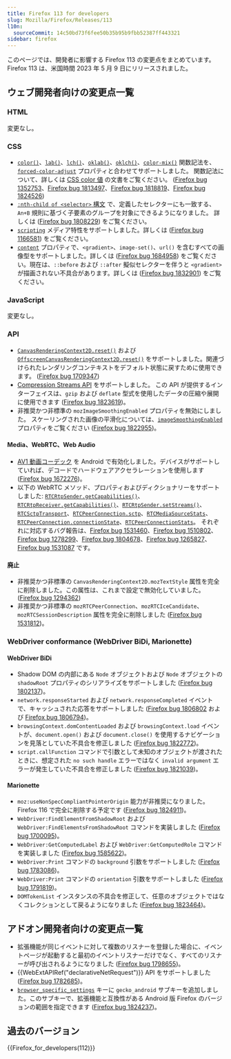 ```yaml
---
title: Firefox 113 for developers
slug: Mozilla/Firefox/Releases/113
l10n:
  sourceCommit: 14c50bd73f6fee50b35b95b9fbb52387ff443321
sidebar: firefox
---
```


このページでは、開発者に影響する Firefox 113 の変更点をまとめています。Firefox 113 は、米国時間 2023 年 5 月 9 日にリリースされました。

## ウェブ開発者向けの変更点一覧

### HTML

変更なし。

### CSS

- [`color()`](/ja/docs/Web/CSS/color_value/color)、[`lab()`](/ja/docs/Web/CSS/color_value/lab)、[`lch()`](/ja/docs/Web/CSS/color_value/lch)、[`oklab()`](/ja/docs/Web/CSS/color_value/oklab)、[`oklch()`](/ja/docs/Web/CSS/color_value/oklch)、[`color-mix()`](/ja/docs/Web/CSS/color_value/color-mix) 関数記法を、[`forced-color-adjust`](/ja/docs/Web/CSS/forced-color-adjust) プロパティと合わせてサポートしました。
  関数記法について、詳しくは [CSS color 値](/ja/docs/Web/CSS/color_value) の文書をご覧ください。
  ([Firefox bug 1352753](https://bugzil.la/1352753)、[Firefox bug 1813497](https://bugzil.la/1813497)、[Firefox bug 1818819](https://bugzil.la/1818819)、[Firefox bug 1824526](https://bugzil.la/1824526))
- [`:nth-child of <selector>` 構文](/ja/docs/Web/CSS/:nth-child#the_of_selector_syntax) で、定義したセレクターにも一致する、`An+B` 規則に基づく子要素のグループを対象にできるようになりました。
  詳しくは ([Firefox bug 1808229](https://bugzil.la/1808229)) をご覧ください。
- [`scripting`](/ja/docs/Web/CSS/@media/scripting) メディア特性をサポートしました。詳しくは ([Firefox bug 1166581](https://bugzil.la/1166581)) をご覧ください。
- [`content`](/ja/docs/Web/CSS/content) プロパティで、`<gradient>`、`image-set()`、`url()` を含むすべての画像型をサポートしました。詳しくは ([Firefox bug 1684958](https://bugzil.la/1684958)) をご覧ください。現在は、`::before` および `::after` 擬似セレクターを伴うと `<gradient>` が描画されない不具合があります。詳しくは ([Firefox bug 1832901](https://bugzil.la/1832901)) をご覧ください。

### JavaScript

変更なし。

### API

- [`CanvasRenderingContext2D.reset()`](/ja/docs/Web/API/CanvasRenderingContext2D/reset) および [`OffscreenCanvasRenderingContext2D.reset()`](/ja/docs/Web/API/OffscreenCanvasRenderingContext2D#canvasrenderingcontext2d.reset) をサポートしました。関連づけられたレンダリングコンテキストをデフォルト状態に戻すために使用できます。
  ([Firefox bug 1709347](https://bugzil.la/1709347))
- [Compression Streams API](/ja/docs/Web/API/Compression_Streams_API) をサポートしました。
  この API が提供するインターフェイスは、`gzip` および `deflate` 型式を使用したデータの圧縮や展開に使用できます ([Firefox bug 1823619](https://bugzil.la/1823619))。
- 非推奨かつ非標準の `mozImageSmoothingEnabled` プロパティを無効にしました。
  スケーリングされた画像の平滑化については、[`imageSmoothingEnabled`](/ja/docs/Web/API/CanvasRenderingContext2D/imageSmoothingEnabled) プロパティをご覧ください ([Firefox bug 1822955](https://bugzil.la/1822955))。

#### Media、WebRTC、Web Audio

- [AV1 動画コーデック](/ja/docs/Web/Media/Guides/Formats/Video_codecs#av1) を Android で有効化しました。デバイスがサポートしていれば、デコードでハードウェアアクセラレーションを使用します ([Firefox bug 1672276](https://bugzil.la/1672276))。
- 以下の WebRTC メソッド、プロパティおよびディクショナリーをサポートしました: [`RTCRtpSender.getCapabilities()`](/ja/docs/Web/API/RTCRtpSender/getCapabilities_static)、[`RTCRtpReceiver.getCapabilities()`](/ja/docs/Web/API/RTCRtpReceiver/getCapabilities_static)、[`RTCRtpSender.setStreams()`](/ja/docs/Web/API/RTCRtpSender/setStreams)、[`RTCSctpTransport`](/ja/docs/Web/API/RTCSctpTransport)、[`RTCPeerConnection.sctp`](/ja/docs/Web/API/RTCPeerConnection/sctp)、[`RTCMediaSourceStats`](/ja/docs/Web/API/RTCMediaSourceStats)、[`RTCPeerConnection.connectionState`](/ja/docs/Web/API/RTCPeerConnection/connectionState)、[`RTCPeerConnectionStats`](/ja/docs/Web/API/RTCPeerConnectionStats)。
  それぞれに対応するバグ報告は、[Firefox bug 1531460](https://bugzil.la/1531460)、[Firefox bug 1510802](https://bugzil.la/1510802)、[Firefox bug 1278299](https://bugzil.la/1278299)、[Firefox bug 1804678](https://bugzil.la/1804678)、[Firefox bug 1265827](https://bugzil.la/1265827)、[Firefox bug 1531087](https://bugzil.la/1531087) です。

#### 廃止

- 非推奨かつ非標準の `CanvasRenderingContext2D.mozTextStyle` 属性を完全に削除しました。この属性は、これまで設定で無効化していました。([Firefox bug 1294362](https://bugzil.la/1294362))
- 非推奨かつ非標準の `mozRTCPeerConnection`、`mozRTCIceCandidate`、`mozRTCSessionDescription` 属性を完全に削除しました ([Firefox bug 1531812](https://bugzil.la/1531812))。

### WebDriver conformance (WebDriver BiDi, Marionette)

#### WebDriver BiDi

- Shadow DOM の内部にある `Node` オブジェクトおよび `Node` オブジェクトの `shadowRoot` プロパティのシリアライズをサポートしました ([Firefox bug 1802137](https://bugzil.la/1802137))。
- `network.responseStarted` および `network.responseCompleted` イベントで、キャッシュされた応答をサポートしました ([Firefox bug 1806802](https://bugzil.la/1806802) および [Firefox bug 1806794](https://bugzil.la/1806794))。
- `browsingContext.domContentLoaded` および `browsingContext.load` イベントが、`document.open()` および `document.close()` を使用するナビゲーションを見落としていた不具合を修正しました ([Firefox bug 1822772](https://bugzil.la/1822772))。
- `script.callFunction` コマンドで引数として未知のオブジェクトが渡されたときに、想定された `no such handle` エラーではなく `invalid argument` エラーが発生していた不具合を修正しました ([Firefox bug 1821039](https://bugzil.la/1821039))。

#### Marionette

- `moz:useNonSpecCompliantPointerOrigin` 能力が非推奨になりました。Firefox 116 で完全に削除する予定です ([Firefox bug 1824911](https://bugzil.la/1824911))。
- `WebDriver:FindElementFromShadowRoot` および `WebDriver:FindElementsFromShadowRoot` コマンドを実装しました ([Firefox bug 1700095](https://bugzil.la/1700095))。
- `WebDriver:GetComputedLabel` および `WebDriver:GetComputedRole` コマンドを実装しました ([Firefox bug 1585622](https://bugzil.la/1585622))。
- `WebDriver:Print` コマンドの `background` 引数をサポートしました ([Firefox bug 1783086](https://bugzil.la/1783086))。
- `WebDriver:Print` コマンドの `orientation` 引数をサポートしました ([Firefox bug 1791819](https://bugzil.la/1791819))。
- `DOMTokenList` インスタンスの不具合を修正して、任意のオブジェクトではなくコレクションとして戻るようになりました ([Firefox bug 1823464](https://bugzil.la/1823464))。

## アドオン開発者向けの変更点一覧

- 拡張機能が同じイベントに対して複数のリスナーを登録した場合に、イベントページが起動すると最初のイベントリスナーだけでなく、すべてのリスナーが呼び出されるようになりました ([Firefox bug 1798655](https://bugzil.la/1798655))。
- {{WebExtAPIRef("declarativeNetRequest")}} API をサポートしました ([Firefox bug 1782685](https://bugzil.la/1782685))。
- [`browser_specific_settings`](/ja/docs/Mozilla/Add-ons/WebExtensions/manifest.json/browser_specific_settings) キーに `gecko_android` サブキーを追加しました。このサブキーで、拡張機能と互換性がある Android 版 Firefox のバージョンの範囲を指定できます ([Firefox bug 1824237](https://bugzil.la/1824237))。

## 過去のバージョン

{{Firefox_for_developers(112)}}

